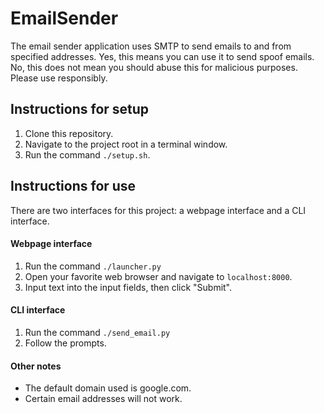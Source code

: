 # EmailSender

The email sender application uses SMTP to send emails to and from specified addresses. Yes, this means you can use it to send spoof emails. No, this does not mean you should abuse this for malicious purposes. Please use responsibly.

## Instructions for setup

1. Clone this repository.
2. Navigate to the project root in a terminal window.
3. Run the command `./setup.sh`.

## Instructions for use

There are two interfaces for this project: a webpage interface and a CLI interface.

#### Webpage interface

1. Run the command `./launcher.py`
2. Open your favorite web browser and navigate to `localhost:8000`.
3. Input text into the input fields, then click "Submit".

#### CLI interface

1. Run the command `./send_email.py`
2. Follow the prompts.

#### Other notes

* The default domain used is google.com.
* Certain email addresses will not work.
